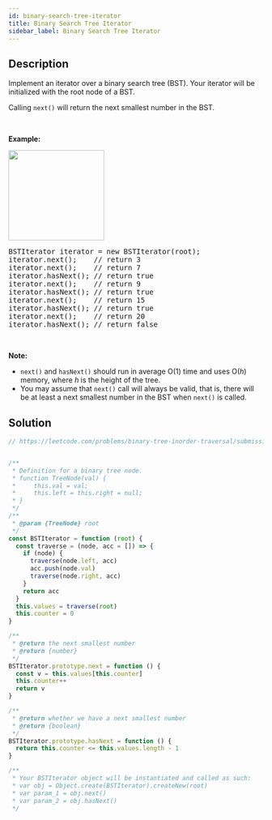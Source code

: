 ```yaml
---
id: binary-search-tree-iterator
title: Binary Search Tree Iterator
sidebar_label: Binary Search Tree Iterator
---
```

## Description
<div class="description">
<p>Implement an iterator over a binary search tree (BST). Your iterator will be initialized with the root node of a BST.</p>

<p>Calling <code>next()</code> will return the next smallest number in the BST.</p>

<p>&nbsp;</p>

<ul>
</ul>

<p><strong>Example:</strong></p>

<p><strong><img alt="" src="https://assets.leetcode.com/uploads/2018/12/25/bst-tree.png" style="width: 189px; height: 178px;" /></strong></p>

<pre>
BSTIterator iterator = new BSTIterator(root);
iterator.next();    // return 3
iterator.next();    // return 7
iterator.hasNext(); // return true
iterator.next();    // return 9
iterator.hasNext(); // return true
iterator.next();    // return 15
iterator.hasNext(); // return true
iterator.next();    // return 20
iterator.hasNext(); // return false
</pre>

<p>&nbsp;</p>

<p><b>Note:</b></p>

<ul>
	<li><code>next()</code> and <code>hasNext()</code> should run in average O(1) time and uses O(<i>h</i>) memory, where <i>h</i> is the height of the tree.</li>
	<li>You may assume that&nbsp;<code>next()</code>&nbsp;call&nbsp;will always be valid, that is, there will be at least a next smallest number in the BST when <code>next()</code> is called.</li>
</ul>

</div>

## Solution
```javascript
// https://leetcode.com/problems/binary-tree-inorder-traversal/submissions/


/**
 * Definition for a binary tree node.
 * function TreeNode(val) {
 *     this.val = val;
 *     this.left = this.right = null;
 * }
 */
/**
 * @param {TreeNode} root
 */
const BSTIterator = function (root) {
  const traverse = (node, acc = []) => {
    if (node) {
      traverse(node.left, acc)
      acc.push(node.val)
      traverse(node.right, acc)
    }
    return acc
  }
  this.values = traverse(root)
  this.counter = 0
}

/**
 * @return the next smallest number
 * @return {number}
 */
BSTIterator.prototype.next = function () {
  const v = this.values[this.counter]
  this.counter++
  return v
}

/**
 * @return whether we have a next smallest number
 * @return {boolean}
 */
BSTIterator.prototype.hasNext = function () {
  return this.counter <= this.values.length - 1
}

/**
 * Your BSTIterator object will be instantiated and called as such:
 * var obj = Object.create(BSTIterator).createNew(root)
 * var param_1 = obj.next()
 * var param_2 = obj.hasNext()
 */

```